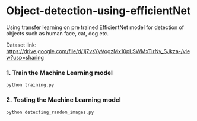 # Object-detection-using-efficientNet
Using transfer learning on pre trained EfficientNet model for detection of objects such as human face, cat, dog etc.

Dataset link: https://drive.google.com/file/d/1j7vsYyVogzMx10pLSWMxTirNv_SJkza-/view?usp=sharing

### 1. Train the Machine Learning model
``` python training.py ```
### 2. Testing the Machine Learning model 
``` python detecting_random_images.py ```
